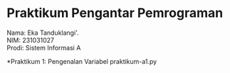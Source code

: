# Praktikum Pengantar Pemrograman
<div> Nama: Eka Tanduklangi'. </div>
<div> NIM: 231031027 </div>
<div> Prodi: Sistem Informasi A </div>

*Praktikum 1: Pengenalan Variabel praktikum-a1.py

